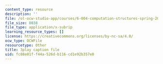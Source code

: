 ```yaml
---
content_type: resource
description: ''
file: /ol-ocw-studio-app/courses/6-004-computation-structures-spring-2017/fc88e01ff44a526db116cd1e92b357e0_R6EzJKevAE8.vtt
file_size: 8038
file_type: application/x-subrip
learning_resource_types: []
license: https://creativecommons.org/licenses/by-nc-sa/4.0/
ocw_type: OCWFile
resourcetype: Other
title: 3play caption file
uid: fc88e01f-f44a-526d-b116-cd1e92b357e0
---
```

